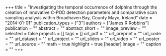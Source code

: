 +++
title = "Investigating the temporal occurrence of dolphins through the creation of innovative C-POD detection parameters and comparative scan sampling analysis within Broadhaven Bay, County Mayo, Ireland"
date = "2014-01-01"
publication_types = ["3"]
authors = ["James R Robbins"]
publication = ""
abstract = ""
abstract_short = ""
image_preview = ""
selected = false
projects = []
tags = []
url_pdf = ""
url_preprint = ""
url_code = ""
url_dataset = ""
url_project = ""
url_slides = ""
url_video = ""
url_poster = ""
url_source = ""
math = true
highlight = true
[header]
image = ""
caption = ""
+++
